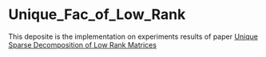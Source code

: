 # Unique_Fac_of_Low_Rank
This deposite is the implementation on experiments results of paper [Unique Sparse Decomposition of Low Rank Matrices]( https://rutgersconnect-my.sharepoint.com/:b:/g/personal/dj370_soe_rutgers_edu/EShimHFuS_dEsgA6PBbtAH4BKR-QTjGLGI_S7pqvvkrJZw?e=fcKzbZ)
